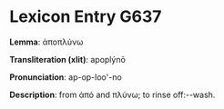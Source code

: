 # Lexicon Entry G637

**Lemma**: ἀποπλύνω

**Transliteration (xlit)**: apoplýnō

**Pronunciation**: ap-op-loo'-no

**Description**:
from ἀπό and πλύνω; to rinse off:--wash.
